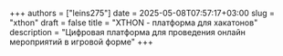 +++ 
authors = ["leins275"]
date = 2025-05-08T07:57:17+03:00
slug = "xthon"
draft = false
title = "XTHON - платформа для хакатонов"
description = "Цифровая платформа для проведения онлайн мероприятий в игровой форме"
+++

